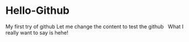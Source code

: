 # Hello-Github
My first try of github
Let me change the content to test the github  
What I really want to say is 
hehe!
